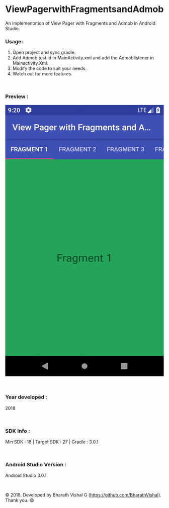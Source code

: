 # ViewPagerwithFragmentsandAdmob

An implementation of View Pager with Fragments and Admob in Android Studio. 


### Usage:
1. Open project and sync gradle.
2. Add Admob test id in MainActivity.xml and add the Admoblistener in Mainactivity.Xml.
3. Modify the code to suit your needs.
4. Watch out for more features.



&nbsp;

### Preview : 
![Preview](https://github.com/BharathVishal/ViewPagerwithFragmentsandAdmob/blob/master/Preview/PreviewGif.gif)


&nbsp;

### Year developed : 
2018


&nbsp;

### SDK Info : 
Min SDK : 16  | Target SDK : 27 | Gradle : 3.0.1

&nbsp;


### Android Studio Version : 
Android Studio 3.0.1


&nbsp;

© 2018. Developed by Bharath Vishal G (https://github.com/BharathVishal).
Thank you. :smile:
